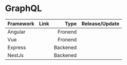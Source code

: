 # GraphQL

| Framework                               | Link                             | Type        | Release/Update        |
| ----------------------------------------|:--------------------------------:| ---------------------:|---------------------|
| Angular     |  | Fronend |
| Vue      |      |   Fronend |
| Express |      |    Backened |
| NestJs |      |    Backened |

